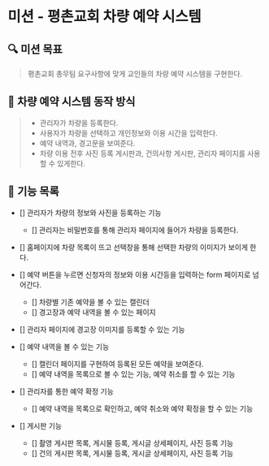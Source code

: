 # 미션 - 평촌교회 차량 예약 시스템

## 🔍 미션 목표

> 평촌교회 총무팀 요구사항에 맞게 교인들의 차량 예약 시스템을 구현한다.
## 🚀 차량 예약 시스템 동작 방식

> - 관리자가 차량을 등록한다.
> - 사용자가 차량을 선택하고 개인정보와 이용 시간을 입력한다.
> - 예약 내역과, 경고문을 보여준다. 
> - 차량 이용 전후 사진 등록 게시판과, 건의사항 게시판, 관리자 페이지를 사용할 수 있게한다. 
## 🚀 기능 목록

- [] 관리자가 차량의 정보와 사진을 등록하는 기능
    - [] 관리자는 비밀번호를 통해 관리자 페이지에 들어가 차량을 등록한다. 

- [] 홈페이지에 차량 목록이 뜨고 선택창을 통해 선택한 차량의 이미지가 보이게 한다. 

- [] 예약 버튼을 누르면 신청자의 정보와 이용 시간등을 입력하는 form 페이지로 넘어간다.
    - [] 차량별 기존 예약을 볼 수 있는 캘린더 
    - [] 경고장과 예약 내역을 볼 수 있는 페이지 

- [] 관리자 페이지에 경고장 이미지를 등록할 수 있는 기능 

- [] 예약 내역을 볼 수 있는 기능 
    - [] 캘린더 페이지를 구현하여 등록된 모든 예약을 보여준다.
    - [] 예약 내역을 목록으로 볼 수 있는 기능, 예약 취소를 할 수 있는 기능

- [] 관리자를 통한 예약 확정 기능
    - [] 예약 내역을 목록으로 확인하고, 예약 취소와 예약 확정을 할 수 있는 기능

- [] 게시판 기능
    - [] 촬영 게시판 목록, 게시물 등록, 게시글 상세페이지, 사진 등록 기능
    - [] 건의 게시판 목록, 게시물 등록, 게시글 상세페이지, 사진 등록 기능

